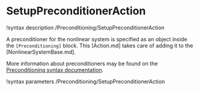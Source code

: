 # SetupPreconditionerAction

!syntax description /Preconditioning/SetupPreconditionerAction

A preconditioner for the nonlinear system is specified as an object inside the `[Preconditioning]` block.
This [Action.md] takes care of adding it to the [NonlinearSystemBase.md].

More information about preconditioners may be found on the
[Preconditioning syntax documentation](syntax/Preconditioning/index.md).

!syntax parameters /Preconditioning/SetupPreconditionerAction
